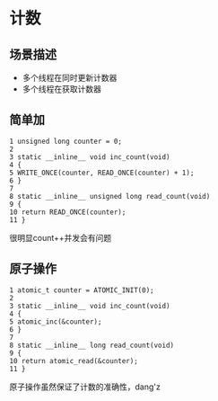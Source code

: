 # 计数
## 场景描述
- 多个线程在同时更新计数器
- 多个线程在获取计数器

## 简单加
```
1 unsigned long counter = 0;
2
3 static __inline__ void inc_count(void)
4 {
5 WRITE_ONCE(counter, READ_ONCE(counter) + 1);
6 }
7
8 static __inline__ unsigned long read_count(void)
9 {
10 return READ_ONCE(counter);
11 }
```
很明显count++并发会有问题

## 原子操作
```
1 atomic_t counter = ATOMIC_INIT(0);
2
3 static __inline__ void inc_count(void)
4 {
5 atomic_inc(&counter);
6 }
7
8 static __inline__ long read_count(void)
9 {
10 return atomic_read(&counter);
11 }
```
原子操作虽然保证了计数的准确性，dang'z
<!--stackedit_data:
eyJoaXN0b3J5IjpbLTU1Mzk1NTQ5Miw3MzA5OTgxMTZdfQ==
-->